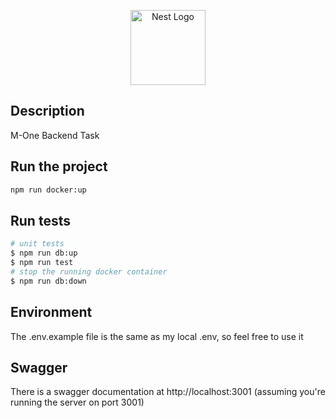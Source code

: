 <p align="center">
  <a href="http://nestjs.com/" target="blank"><img src="https://nestjs.com/img/logo-small.svg" width="120" alt="Nest Logo" /></a>
</p>

[circleci-image]: https://img.shields.io/circleci/build/github/nestjs/nest/master?token=abc123def456

## Description

M-One Backend Task

## Run the project

```bash
npm run docker:up
```

## Run tests

```bash
# unit tests
$ npm run db:up
$ npm run test 
# stop the running docker container
$ npm run db:down
```

## Environment

The .env.example file is the same as my local .env, so feel free to use it

## Swagger

There is a swagger documentation at http://localhost:3001 (assuming you're running the server on port 3001)
